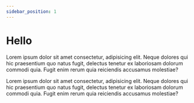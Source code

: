 ```yaml
---
sidebar_position: 1
---
```


# Hello

Lorem ipsum dolor sit amet consectetur, adipisicing elit. Neque dolores
qui hic praesentium quo natus fugit, delectus tenetur ex laboriosam
dolorum commodi quia. Fugit enim rerum quia reiciendis accusamus
molestiae?

Lorem ipsum dolor sit amet consectetur, adipisicing elit. Neque dolores
qui hic praesentium quo natus fugit, delectus tenetur ex laboriosam
dolorum commodi quia. Fugit enim rerum quia reiciendis accusamus
molestiae?
